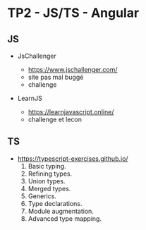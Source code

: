 # TP2 - JS/TS - Angular

## JS

- JsChallenger
  - https://www.jschallenger.com/
  - site pas mal buggé
  - challenge

- LearnJS
  - https://learnjavascript.online/
  - challenge et lecon

## TS

- https://typescript-exercises.github.io/
  1. Basic typing.
  2. Refining types.
  3. Union types.
  4. Merged types.
  5. Generics.
  6. Type declarations.
  7. Module augmentation.
  8. Advanced type mapping.

